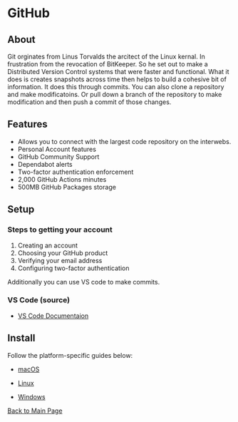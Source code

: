 # GitHub

## About

Git orginates from Linus Torvalds the arcitect of the Linux kernal. In frustration from the revocation of BitKeeper. So he set out to make a Distributed Version Control systems that were faster and functional. What it does is creates snapshots across time then helps to build a cohesive bit of information. It does this through commits. You can also clone a repository and make modificatoins. Or pull down a branch of the repository to make modification and then push a commit of those changes.

## Features

- Allows you to connect with the largest code repository on the interwebs.
- Personal Account features
- GitHub Community Support
- Dependabot alerts
- Two-factor authentication enforcement
- 2,000 GitHub Actions minutes
- 500MB GitHub Packages storage

## Setup

### Steps to getting your account

1. Creating an account
2. Choosing your GitHub product
3. Verifying your email address
4. Configuring two-factor authentication

Additionally you can use VS code to make commits.

### VS Code (source)

- [VS Code Documentaion](https://code.visualstudio.com/docs)

## Install

Follow the platform-specific guides below:

- [macOS](https://code.visualstudio.com/docs/setup/mac)

- [Linux](https://code.visualstudio.com/docs/setup/linux)

- [Windows](https://code.visualstudio.com/docs/setup/windows)

[Back to Main Page](https://codrcam.github.io/reading-note/)
